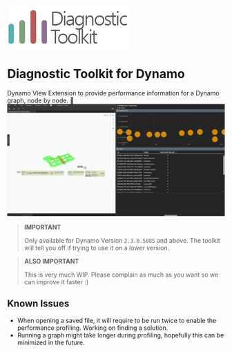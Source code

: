 ![Diagnostic Toolkit](./assets/images/logo_named.png)

# Diagnostic Toolkit for Dynamo

Dynamo View Extension to provide performance information for a Dynamo graph, node by node. :rocket:
![Diagnostic Toolkit](./assets/images/diagnosticToolkit.gif)

> **IMPORTANT**
> 
> Only available for Dynamo Version `2.3.0.5885` and above. The toolkit will tell you off if trying to use it on a lower version.

> **ALSO IMPORTANT**
> 
> This is very much WIP. Please complain as much as you want so we can improve it faster :)

## Known Issues

- When opening a saved file, it will require to be run twice to enable the performance profiling. Working on finding a solution.
- Running a graph might take longer during profiling, hopefully this can be minimized in the future.




